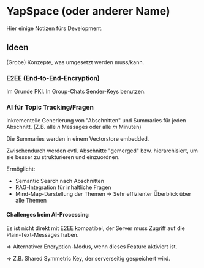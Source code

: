 # YapSpace (oder anderer Name)
Hier einige Notizen fürs Development.

## Ideen
(Grobe) Konzepte, was umgesetzt werden muss/kann.

### E2EE (End-to-End-Encryption)
Im Grunde PKI. In Group-Chats Sender-Keys benutzen.

### AI für Topic Tracking/Fragen
Inkrementelle Generierung von "Abschnitten" und Summaries für jeden Abschnitt.
(Z.B. alle *n* Messages oder alle *m* Minuten)

Die Summaries werden in einem Vectorstore embedded.

Zwischendurch werden evtl. Abschnitte "gemerged" bzw. hierarchisiert,
um sie besser zu strukturieren und einzuordnen.

Ermöglicht:
- Semantic Search nach Abschnitten
- RAG-Integration für inhaltliche Fragen
- Mind-Map-Darstellung der Themen
  => Sehr effizienter Überblick über alle Themen

#### Challenges beim AI-Processing
Es ist nicht direkt mit E2EE kompatibel,
der Server muss Zugriff auf die Plain-Text-Messages haben.

=> Alternativer Encryption-Modus, wenn dieses Feature
aktiviert ist.

=> Z.B. Shared Symmetric Key, der serverseitig gespeichert wird.
